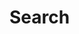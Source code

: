 # Search

<!-- https://pagefind.app/docs/ -->
<link href="/pagefind/pagefind-ui.css" rel="stylesheet">
<script src="/pagefind/pagefind-ui.js"></script>
<div id="search"></div>
<script>
  window.addEventListener("DOMContentLoaded", (event) => {
    new PagefindUI({
      element: "#search",
      showSubResults: true,
      autofocus: true,
      // Strip .html from URLs
      processResult: function (result) {
        const stripHtmlExt = url => url.replaceAll(/\.html/g, "")
        result.url = stripHtmlExt(result.url)
        if (result.sub_results)
          result.sub_results = result.sub_results.map(sub_result => {
            sub_result.url = stripHtmlExt(sub_result.url)
            return sub_result
          })
        return result
      }
    });
  });
</script>
